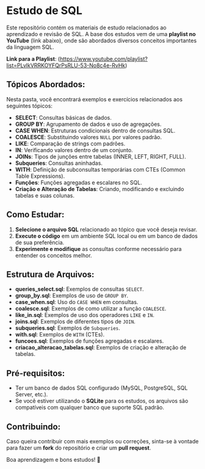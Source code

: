 # Estudo de SQL

Este repositório contém os materiais de estudo relacionados ao aprendizado e revisão de SQL. A base dos estudos vem de uma **playlist no YouTube** (link abaixo), onde são abordados diversos conceitos importantes da linguagem SQL.

**Link para a Playlist**: (https://www.youtube.com/playlist?list=PLvlkVRRKOYFQrPsRLU-53-No8c4e-RvHk)

## Tópicos Abordados:
Nesta pasta, você encontrará exemplos e exercícios relacionados aos seguintes tópicos:

- **SELECT**: Consultas básicas de dados.
- **GROUP BY**: Agrupamento de dados e uso de agregações.
- **CASE WHEN**: Estruturas condicionais dentro de consultas SQL.
- **COALESCE**: Substituindo valores `NULL` por valores padrão.
- **LIKE**: Comparação de strings com padrões.
- **IN**: Verificando valores dentro de um conjunto.
- **JOINs**: Tipos de junções entre tabelas (INNER, LEFT, RIGHT, FULL).
- **Subqueries**: Consultas aninhadas.
- **WITH**: Definição de subconsultas temporárias com CTEs (Common Table Expressions).
- **Funções**: Funções agregadas e escalares no SQL.
- **Criação e Alteração de Tabelas**: Criando, modificando e excluindo tabelas e suas colunas.

## Como Estudar:
1. **Selecione o arquivo SQL** relacionado ao tópico que você deseja revisar.
2. **Execute o código** em um ambiente SQL local ou em um banco de dados de sua preferência.
3. **Experimente e modifique** as consultas conforme necessário para entender os conceitos melhor.

## Estrutura de Arquivos:
- **queries_select.sql**: Exemplos de consultas `SELECT`.
- **group_by.sql**: Exemplos de uso de `GROUP BY`.
- **case_when.sql**: Uso do `CASE WHEN` em consultas.
- **coalesce.sql**: Exemplos de como utilizar a função `COALESCE`.
- **like_in.sql**: Exemplos de uso dos operadores `LIKE` e `IN`.
- **joins.sql**: Exemplos de diferentes tipos de `JOIN`.
- **subqueries.sql**: Exemplos de `Subqueries`.
- **with.sql**: Exemplos de `WITH` (CTEs).
- **funcoes.sql**: Exemplos de funções agregadas e escalares.
- **criacao_alteracao_tabelas.sql**: Exemplos de criação e alteração de tabelas.

## Pré-requisitos:
- Ter um banco de dados SQL configurado (MySQL, PostgreSQL, SQL Server, etc.).
- Se você estiver utilizando o **SQLite** para os estudos, os arquivos são compatíveis com qualquer banco que suporte SQL padrão.
  
## Contribuindo:
Caso queira contribuir com mais exemplos ou correções, sinta-se à vontade para fazer um **fork** do repositório e criar um **pull request**.

Boa aprendizagem e bons estudos! 🚀
